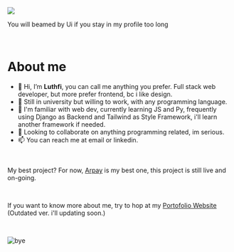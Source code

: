 ![](https://github.com/mulfis/mulfis/blob/main/output.gif)

You will beamed by Ui if you stay in my profile too long

<br>

<h1>About me</h1>

- 👋 Hi, I’m <b>Luthfi</b>, you can call me anything you prefer. Full stack web developer, but more prefer frontend, bc i like design.
- 👀 Still in university but willing to work, with any programming language.
- 🌱 I'm familiar with web dev, currently learning JS and Py, frequently using Django as Backend and Tailwind as Style Framework, i'll learn another framework if needed.
- 💞️ Looking to collaborate on anything programming related, im serious.
- 📫 You can reach me at email or linkedin.

<br>

My best project? For now, <a href="https://arpay.vercel.app">Arpay</a> is my best one, this project is still live and on-going.

<br>

If you want to know more about me, try to hop at my <a href="https://mulfis.github.io">Portofolio Website</a> (Outdated ver. i'll updating soon.)

<br>

![bye](https://media1.tenor.com/m/Dxsaz8EK0-QAAAAC/hiyori-blue-archive.gif)

<!---
Ronexts/Ronexts is a ✨ special ✨ repository because its `README.md` (this file) appears on your GitHub profile.
You can click the Preview link to take a look at your changes.
--->
